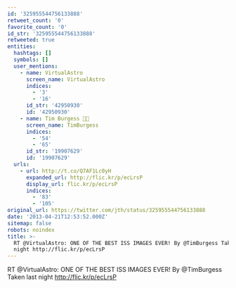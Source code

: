 ```yaml
---
id: '325955544756133888'
retweet_count: '0'
favorite_count: '0'
id_str: '325955544756133888'
retweeted: true
entities:
  hashtags: []
  symbols: []
  user_mentions:
    - name: VirtualAstro
      screen_name: VirtualAstro
      indices:
        - '3'
        - '16'
      id_str: '42950930'
      id: '42950930'
    - name: Tim Burgess 🔭🚀
      screen_name: TimBurgess
      indices:
        - '54'
        - '65'
      id_str: '19907629'
      id: '19907629'
  urls:
    - url: http://t.co/Q7AF1Lc0yH
      expanded_url: http://flic.kr/p/ecLrsP
      display_url: flic.kr/p/ecLrsP
      indices:
        - '83'
        - '105'
original_url: https://twitter.com/jth/status/325955544756133888
date: '2013-04-21T12:53:52.000Z'
sitemap: false
robots: noindex
title: >-
  RT @VirtualAstro: ONE OF THE BEST ISS IMAGES EVER! By @TimBurgess Taken last
  night http://flic.kr/p/ecLrsP
---
```


RT @VirtualAstro: ONE OF THE BEST ISS IMAGES EVER! By @TimBurgess Taken last night http://flic.kr/p/ecLrsP